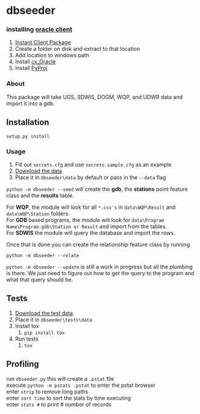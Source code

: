 # dbseeder

### installing [oracle client](http://www.oracle.com/technetwork/database/features/instant-client/index-097480.html)

1. [Instant Client Package](http://download.oracle.com/otn/nt/instantclient/121010/instantclient-basic-windows.x64-12.1.0.1.0.zip)
1. Create a folder on disk and extract to that location
1. Add location to windows path
1. Install [cx_Oracle](https://pypi.python.org/pypi/cx_Oracle/5.1.3)
1. Install [PyProj](https://code.google.com/p/pyproj/downloads/list)

### About

This package will take UGS, SDWIS, DOGM, WQP, and UDWR data and import it into a gdb.  

## Installation

`setup.py install`

### Usage

1. Fill out `secrets.cfg` and use `secrets.sample.cfg` as an example
1. [Download the data](https://drive.google.com/a/utah.gov/file/d/0BzQ5lAz8kBCAMkZPZ1c3S21mUHc/edit?usp=sharing)
1. Place it in `dbseeder\data` by default or pass in the `--data` flag 

`python -m dbseeder --seed` will create the **gdb**, the **stations** point feature class and the **results** table.

For **WQP**, the module will look for all `*.csv's` in `data\WQP\Result` and `data\WQP\Station` folders.  
For **GDB** based programs, the module will look for `data\Program Name\Program.gdb\Station or Result` and import from the tables.  
For **SDWIS** the module will query the database and import the rows. 

Once that is done you can create the relationship feature class by running

`python -m dbseeder --relate`

`python -m dbseeder --update` is still a work in progress but all the plumbing is there. We just need to figure out how to get the query to the program and what that query should be.

## Tests

1. [Download the test data](). 
1. Place it in `dbseeder\tests\data`
1. Install tox
    1. `pip install tox`
1. Run tests
    1. `tox`

## Profiling
run `dbseeder.py` this will create a `.pstat` file  
execute `python -m pstats .pstat` to enter the pstat browser  
enter `strip` to remove long paths  
enter `sort time`  to sort the stats by time executing  
enter `stats #` to print # number of records  